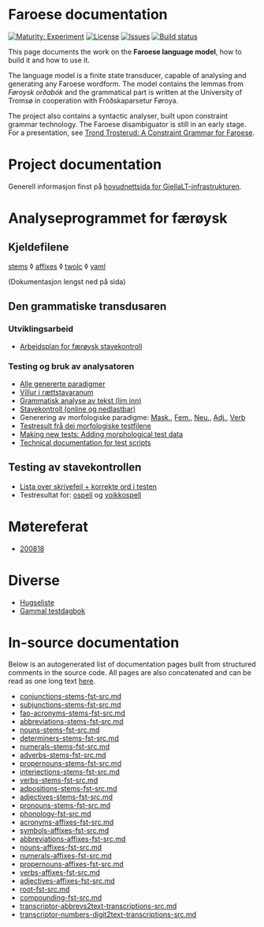 # Faroese documentation

[![Maturity: Experiment](https://img.shields.io/badge/Maturity-Experiment-black.svg)](https://giellalt.github.io/MaturityClassification.html)
[![License](https://img.shields.io/github/license/giellalt/lang-fao)](https://raw.githubusercontent.com/giellalt/lang-fao/main/LICENSE)
[![Issues](https://img.shields.io/github/issues/giellalt/lang-fao)](https://github.com/giellalt/lang-fao/issues)
[![Build status](https://github.com/giellalt/lang-fao/workflows/Speller%20CI+CD/badge.svg)](https://github.com/giellalt/lang-fao/actions)

This page documents the work on the **Faroese language model**, how to build it and how to use it.

The language model is a finite state transducer, capable of analysing and generating any
Faroese wordform. The model contains the lemmas from *Føroysk orðabók* and the grammatical part 
is written at the University of Tromsø in cooperation with Fróðskaparsetur Føroya.

The project also contains a syntactic analyser, built upon constraint
grammar technology. The Faroese disambiguator is still in an early stage.
For a presentation, see
[Trond Trosterud: A Constraint Grammar for Faroese](http://dspace.ut.ee/bitstream/handle/10062/14289/proceedings.pdf?sequence=1").

# Project documentation

Generell informasjon finst på [hovudnettsida for GiellaLT-infrastrukturen](/).

Analyseprogrammet for færøysk
=============================

Kjeldefilene 
-----------------------------

[stems](https://github.com/giellalt/lang-fao/tree/develop/src/fst/stems/)
 ◊ [affixes](https://github.com/giellalt/lang-fao/tree/develop/src/fst/affixes)
 ◊ [twolc](https://github.com/giellalt/lang-fao/tree/develop/src/fst/phonology.twolc)
 ◊ [yaml](https://github.com/giellalt/lang-fao/tree/develop/test/src/gt-norm-yamls/)

(Dokumentasjon lengst ned på sida)

Den grammatiske transdusaren
----------------------------

### Utviklingsarbeid

-   [Arbeidsplan for færøysk stavekontroll](Stavekontroll.md)

### Testing og bruk av analysatoren

-   [Alle genererte paradigmer](AlleGenererteParadigmer.md)
-   [Víllur i rættstavaranum](vill.html)
-   [Grammatisk analyse av tekst (lim inn)](http://giellatekno.uit.no/cgi/d-fao.nob.html)
-   [Stavekontroll (online og nedlastbar)](http://divvun.org/proofing/online-speller.html)
-   Generering av morfologiske paradigme:
    [Mask.](word_form_nouns_generator-gt-norm_table_k.html),
    [Fem.](word_form_nouns_generator-gt-norm_table_kv.html),
    [Neu.](word_form_nouns_generator-gt-norm_table_h.html),
    [Adj.](word_form_nouns_generator-gt-norm_table_l.html),
    [Verb](word_form_nouns_generator-gt-norm_table_s.html)
-   [Testresult frå dei morfologiske testfilene](YamlResults.md)
-   [Making new tests: Adding morphological test data](/infra/infraremake/AddingMorphologicalTestData.html)
-   [Technical documentation for test scripts](/infra/infraremake/TestScriptsInTheNewInfra.html)

Testing av stavekontrollen
--------------------------

-   [Lista over skrivefeil + korrekte ord i testen](https://github.com/giellalt/lang-fao/tree/develop/test/data/typos.txt)
-   Testresultat for:
    [ospell](https://github.com/giellalt/lang-fao/tree/develop/devtools/speller_result_typos.to.html)
    og
    [voikkospell](https://github.com/giellalt/lang-fao/tree/develop/devtools/speller_result_typos.vk.html)

Møtereferat
===========

- [200818](meetings/200818.md)

Diverse
=======

-   [Hugseliste](TekniskHugseliste.md)
-   [Gammal testdagbok](fao-testdiary.md)

# In-source documentation

Below is an autogenerated list of documentation pages built from structured comments in the source code. All pages are also concatenated and can be read as one long text [here](fao.md).
* [conjunctions-stems-fst-src.md](conjunctions-stems-fst-src.md)
* [subjunctions-stems-fst-src.md](subjunctions-stems-fst-src.md)
* [fao-acronyms-stems-fst-src.md](fao-acronyms-stems-fst-src.md)
* [abbreviations-stems-fst-src.md](abbreviations-stems-fst-src.md)
* [nouns-stems-fst-src.md](nouns-stems-fst-src.md)
* [determiners-stems-fst-src.md](determiners-stems-fst-src.md)
* [numerals-stems-fst-src.md](numerals-stems-fst-src.md)
* [adverbs-stems-fst-src.md](adverbs-stems-fst-src.md)
* [propernouns-stems-fst-src.md](propernouns-stems-fst-src.md)
* [interjections-stems-fst-src.md](interjections-stems-fst-src.md)
* [verbs-stems-fst-src.md](verbs-stems-fst-src.md)
* [adpositions-stems-fst-src.md](adpositions-stems-fst-src.md)
* [adjectives-stems-fst-src.md](adjectives-stems-fst-src.md)
* [pronouns-stems-fst-src.md](pronouns-stems-fst-src.md)
* [phonology-fst-src.md](phonology-fst-src.md)
* [acronyms-affixes-fst-src.md](acronyms-affixes-fst-src.md)
* [symbols-affixes-fst-src.md](symbols-affixes-fst-src.md)
* [abbreviations-affixes-fst-src.md](abbreviations-affixes-fst-src.md)
* [nouns-affixes-fst-src.md](nouns-affixes-fst-src.md)
* [numerals-affixes-fst-src.md](numerals-affixes-fst-src.md)
* [propernouns-affixes-fst-src.md](propernouns-affixes-fst-src.md)
* [verbs-affixes-fst-src.md](verbs-affixes-fst-src.md)
* [adjectives-affixes-fst-src.md](adjectives-affixes-fst-src.md)
* [root-fst-src.md](root-fst-src.md)
* [compounding-fst-src.md](compounding-fst-src.md)
* [transcriptor-abbrevs2text-transcriptions-src.md](transcriptor-abbrevs2text-transcriptions-src.md)
* [transcriptor-numbers-digit2text-transcriptions-src.md](transcriptor-numbers-digit2text-transcriptions-src.md)
